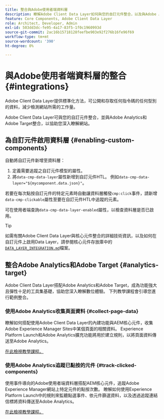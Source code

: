 ```yaml
---
title: 整合與Adobe使用者端資料層
description: 瞭解Adobe Client Data Layer如何與您的自訂元件整合，以及與Adobe Analytics和Adobe Target的整合如何協助您深入瞭解網站
feature: Core Components, Adobe Client Data Layer
role: Architect, Developer, Admin
exl-id: 503dd3dc-fe95-4a17-83f5-1f0c1960993d
source-git-commit: 2ac16b15718128feefbe903e92f276b16fe96f69
workflow-type: tm+mt
source-wordcount: '390'
ht-degree: 0%

---
```


# 與Adobe使用者端資料層的整合 {#integrations}

Adobe Client Data Layer提供標準化方法，可公開和存取任何指令碼的任何型別的資料，減少檢測網站所需的工作量。

Adobe Client Data Layer可與您的自訂元件整合，並與Adobe Analytics和Adobe Target整合，以協助您深入瞭解網站。

## 為自訂元件啟用資料層 {#enabling-custom-components}

自動將自訂元件新增至資料層：

1. 定義需要追蹤之自訂元件模型的屬性。
1. 將`data-cmp-data-layer`屬性新增到自訂元件HTL。 例如`data-cmp-data-layer="${mycomponent.data.json}"`。

若要在每次點按自訂元件的特定元素時自動讓資料層觸發`cmp:click`事件，請新增`data-cmp-clickable`屬性至要在自訂元件HTL中追蹤的元素。

可在使用者端查詢`data-cmp-data-layer-enabled`屬性，以檢查資料層是否已啟用。

>[!TIP]
>
>如需有關Adobe Client Data Layer與核心元件整合的詳細技術資訊，以及如何在自訂元件上啟用Data Layer，請參閱核心元件存放庫中的[`DATA_LAYER_INTEGRATION.md`](https://github.com/adobe/aem-core-wcm-components/blob/master/DATA_LAYER_INTEGRATION.md)檔案。

## 整合Adobe Analytics和Adobe Target {#analytics-target}

Adobe Client Data Layer搭配Adobe Analytics和Adobe Target，成為功能強大且彈性十足的工具集基礎，協助您深入瞭解數位體驗。 下列教學課程會引導您進行範例整合。

### 使用Adobe Analytics收集頁面資料 {#collect-page-data}

瞭解如何搭配使用Adobe Client Data Layer的內建功能與AEM核心元件，收集Adobe Experience Manager Sites中某個頁面的相關資料。 Experience Platform Launch和Adobe Analytics擴充功能將用於建立規則，以將頁面資料傳送至Adobe Analytics。

[在此檢視教學課程。](https://experienceleague.adobe.com/docs/experience-manager-learn/sites/integrations/analytics/collect-data-analytics.html)

### 使用Adobe Analytics追蹤已點按的元件 {#track-clicked-components}

使用事件導向的Adobe使用者端資料層搭配AEM核心元件，追蹤Adobe Experience Manager網站上特定元件的點按次數。 瞭解如何使用Experience Platform Launch中的規則來監聽點選事件、依元件篩選資料，以及透過追蹤連結信標將資料傳送至Adobe Analytics。

[在此檢視教學課程。](https://experienceleague.adobe.com/docs/experience-manager-learn/sites/integrations/analytics/track-clicked-component.html)

